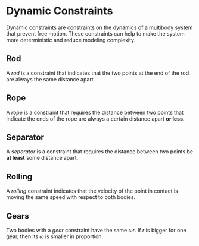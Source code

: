 # Dynamic Constraints

Dynamic constraints are constraints on the dynamics of a multibody system that prevent free motion. These constraints can help to make the system more deterministic and reduce modeling complexity.

## Rod

A *rod* is a constraint that indicates that the two points at the end of the rod are always the same distance apart.

## Rope

A *rope* is a constraint that requires the distance between two points that indicate the ends of the rope are always a certain distance apart **or less**.

## Separator

A *separator* is a constraint that requires the distance between two points be **at least** some distance apart.

## Rolling

A *rolling* constraint indicates that the velocity of the point in contact is moving the same speed with respect to both bodies.

## Gears

Two bodies with a *gear* constraint have the same $\omega r$. If $r$ is bigger for one gear, then its $\omega$ is smaller in proportion.


